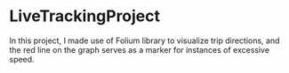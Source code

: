 # LiveTrackingProject
In this project, I made use of Folium library to visualize trip directions, and the red line on the graph serves as a marker for instances of excessive speed.
